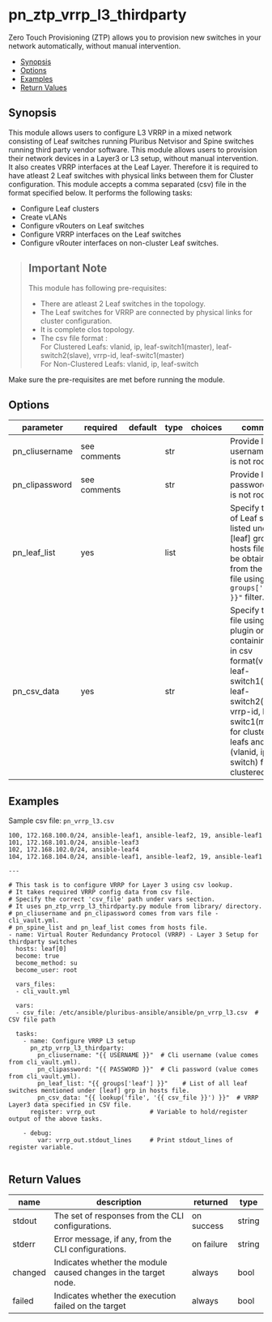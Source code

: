 # pn_ztp_vrrp_l3_thirdparty

 Zero Touch Provisioning (ZTP) allows you to provision new switches in your network automatically, without manual intervention.

 - [Synopsis](#synopsis)
 - [Options](#options)
 - [Examples](#examples)
 - [Return Values](#return-values)

## Synopsis

  This module allows users to configure L3 VRRP in a mixed network consisting of Leaf switches running Pluribus Netvisor and Spine switches running third party vendor software. This module allows users to provision their network devices in a Layer3 or L3 setup, without manual intervention. It also creates VRRP interfaces at the Leaf Layer. Therefore it is required to have atleast 2 Leaf switches with physical links between them for Cluster configuration. This module accepts a comma separated (csv) file in the format specified below. It performs the following tasks:
  
 - Configure Leaf clusters
 - Create vLANs
 - Configure vRouters on Leaf switches
 - Configure VRRP interfaces on the Leaf switches
 - Configure vRouter interfaces on non-cluster Leaf switches.


>## Important Note
  >
  >This module has following pre-requisites:
  >
  >- There are atleast 2 Leaf switches in the topology.
  >- The Leaf switches for VRRP are connected by physical links for cluster configuration.
  >- It is complete clos topology.
  >- The csv file format :  
       For Clustered Leafs: vlanid, ip, leaf-switch1(master), leaf-switch2(slave), vrrp-id, leaf-switc1(master)  
       For Non-Clustered Leafs: vlanid, ip, leaf-switch
      
  Make sure the pre-requisites are met before running the module.

## Options

| parameter        | required       | default       | type        | choices       | comments                                                   |
|------------------|----------------|---------------|-------------|---------------|------------------------------------------------------------|
| pn_cliusername   | see comments   |               | str         |               | Provide login username if user is not root.                |
| pn_clipassword   | see comments   |               | str         |               | Provide login password if user is not root.                |
| pn_leaf_list     | yes            |               | list        |               | Specify the list of Leaf switches listed under the [leaf] group in hosts file. Can be obtained from the hosts file using `"{{ groups['leaf'] }}"` filter. |
| pn_csv_data      | yes            |               | str         |               | Specify the csv file using `lookup` plugin or a string containing data in csv format(vlanid, ip, leaf-switch1(master), leaf-switch2(slave), vrrp-id, leaf-switc1(master)) for clustered leafs and (vlanid, ip, leaf-switch) for non-clustered leafs. |


## Examples
   Sample csv file: `pn_vrrp_l3.csv`
```
100, 172.168.100.0/24, ansible-leaf1, ansible-leaf2, 19, ansible-leaf1
101, 172.168.101.0/24, ansible-leaf3
102, 172.168.102.0/24, ansible-leaf4
104, 172.168.104.0/24, ansible-leaf1, ansible-leaf2, 19, ansible-leaf1
```

```
---

# This task is to configure VRRP for Layer 3 using csv lookup.
# It takes required VRRP config data from csv file.
# Specify the correct 'csv_file' path under vars section.
# It uses pn_ztp_vrrp_l3_thirdparty.py module from library/ directory.
# pn_cliusername and pn_clipassword comes from vars file - cli_vault.yml.
# pn_spine_list and pn_leaf_list comes from hosts file.
- name: Virtual Router Redundancy Protocol (VRRP) - Layer 3 Setup for thirdparty switches
  hosts: leaf[0]
  become: true
  become_method: su
  become_user: root

  vars_files:
  - cli_vault.yml

  vars:
  - csv_file: /etc/ansible/pluribus-ansible/ansible/pn_vrrp_l3.csv  # CSV file path

  tasks:
    - name: Configure VRRP L3 setup
      pn_ztp_vrrp_l3_thirdparty:
        pn_cliusername: "{{ USERNAME }}"  # Cli username (value comes from cli_vault.yml).
        pn_clipassword: "{{ PASSWORD }}"  # Cli password (value comes from cli_vault.yml).
        pn_leaf_list: "{{ groups['leaf'] }}"    # List of all leaf switches mentioned under [leaf] grp in hosts file.
        pn_csv_data: "{{ lookup('file', '{{ csv_file }}') }}"  # VRRP Layer3 data specified in CSV file.
      register: vrrp_out               # Variable to hold/register output of the above tasks.

    - debug:
        var: vrrp_out.stdout_lines     # Print stdout_lines of register variable.
  
```

## Return Values

| name | description | returned | type |
|--------|------------|----------|---------|
| stdout | The set of responses from the CLI configurations. | on success | string |
| stderr | Error message, if any, from the CLI configurations. | on failure | string |
| changed | Indicates whether the module caused changes in the target node.| always | bool |
| failed | Indicates whether the execution failed on the target | always | bool |
